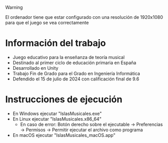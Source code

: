 > [!WARNING]
> El ordenador tiene que estar configurado con una resolución de 1920x1080 para que el juego se vea correctamente

# Información del trabajo
- Juego educativo para la enseñanza de teoría musical
- Destinado al primer ciclo de educación primaria en España
- Desarrollado en Unity
- Trabajo Fin de Grado para el Grado en Ingeniería Informática
- Defendido el 15 de julio de 2024 con calificación final de 9.6

# Instrucciones de ejecución
- En Windows ejecutar "IslasMusicales.exe"
- En Linux ejecutar "IslasMusicales.x86_64"
  - En caso de error: Botón derecho sobre el ejecutable -> Preferencias -> Permisos -> Permitir ejecutar el archivo como programa
- En macOS ejecutar "IslasMusicales_macOS.app"
